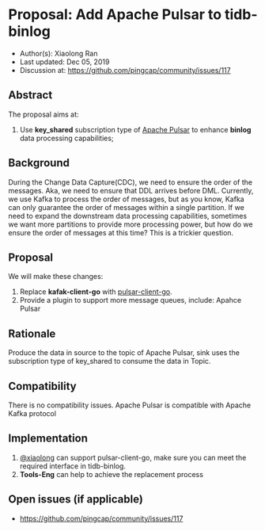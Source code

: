 # Proposal: Add Apache Pulsar to tidb-binlog

- Author(s): Xiaolong Ran
- Last updated:  Dec 05, 2019
- Discussion at: https://github.com/pingcap/community/issues/117

## Abstract

The proposal aims at:

1. Use **key_shared** subscription type of [Apache Pulsar](https://github.com/apache/pulsar) to enhance **binlog** data processing capabilities;

## Background

During the Change Data Capture(CDC), we need to ensure the order of the messages. Aka, we need to ensure that DDL arrives before DML. Currently, we use Kafka to process the order of messages, but as you know, Kafka can only guarantee the order of messages within a single partition. If we need to expand the downstream data processing capabilities, sometimes we want more partitions to provide more processing power, but how do we ensure the order of messages at this time? This is a trickier question.

## Proposal

We will make these changes:

1. Replace **kafak-client-go** with [pulsar-client-go](https://github.com/apache/pulsar-client-go).
2. Provide a plugin to support more message queues, include: Apahce Pulsar

## Rationale

Produce the data in source to the topic of Apache Pulsar, sink uses the subscription type of key_shared to consume the data in Topic.

## Compatibility

There is no compatibility issues. Apache Pulsar is compatible with Apache Kafka protocol

## Implementation

1. [@xiaolong](https://github.com/wolfstudy) can support pulsar-client-go, make sure you can meet the required interface in tidb-binlog.
2. **Tools-Eng** can help to achieve the replacement process

## Open issues (if applicable)

- https://github.com/pingcap/community/issues/117
